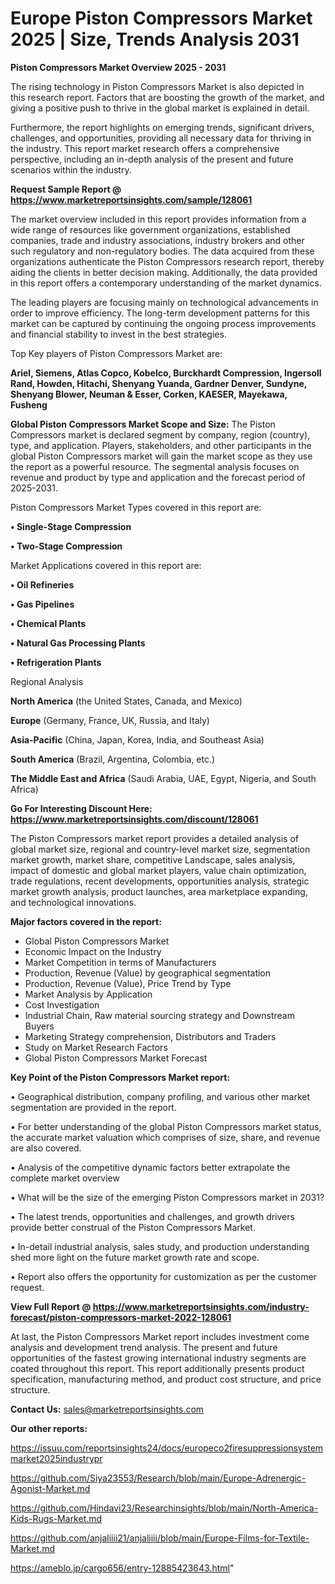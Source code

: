  # Europe Piston Compressors Market 2025 | Size, Trends Analysis 2031

<Strong> Piston Compressors Market Overview 2025 - 2031</strong>

The rising technology in Piston Compressors Market is also depicted in this research report. Factors that are boosting the growth of the market, and giving a positive push to thrive in the global market is explained in detail.

Furthermore, the report highlights on emerging trends, significant drivers, challenges, and opportunities, providing all necessary data for thriving in the industry. This report market research offers a comprehensive perspective, including an in-depth analysis of the present and future scenarios within the industry.

<strong>Request Sample Report @ <a href=https://www.marketreportsinsights.com/sample/128061>https://www.marketreportsinsights.com/sample/128061</a></strong>

The market overview included in this report provides information from a wide range of resources like government organizations, established companies, trade and industry associations, industry brokers and other such regulatory and non-regulatory bodies. The data acquired from these organizations authenticate the Piston Compressors research report, thereby aiding the clients in better decision making. Additionally, the data provided in this report offers a contemporary understanding of the market dynamics.

The leading players are focusing mainly on technological advancements in order to improve efficiency. The long-term development patterns for this market can be captured by continuing the ongoing process improvements and financial stability to invest in the best strategies.

Top Key players of Piston Compressors Market are:

<strong>Ariel, Siemens, Atlas Copco, Kobelco, Burckhardt Compression, Ingersoll Rand, Howden, Hitachi, Shenyang Yuanda, Gardner Denver, Sundyne, Shenyang Blower, Neuman & Esser, Corken, KAESER, Mayekawa, Fusheng</strong>

<strong><b>Global Piston Compressors Market Scope and Size:</b></strong>
The Piston Compressors market is declared segment by company, region (country), type, and application. Players, stakeholders, and other participants in the global Piston Compressors market will gain the market scope as they use the report as a powerful resource. The segmental analysis focuses on revenue and product by type and application and the forecast period of 2025-2031.

Piston Compressors Market Types covered in this report are:

<strong>• Single-Stage Compression

• Two-Stage Compression</strong>

Market Applications covered in this report are:

<strong>• Oil Refineries

• Gas Pipelines

• Chemical Plants

• Natural Gas Processing Plants

• Refrigeration Plants</strong> 

Regional Analysis

<strong>North America</strong> (the United States, Canada, and Mexico)

<strong>Europe</strong> (Germany, France, UK, Russia, and Italy)

<strong>Asia-Pacific</strong> (China, Japan, Korea, India, and Southeast Asia)

<strong>South America</strong> (Brazil, Argentina, Colombia, etc.)

<strong>The Middle East and Africa</strong> (Saudi Arabia, UAE, Egypt, Nigeria, and South Africa)

<strong>Go For Interesting Discount Here: <a href=https://www.marketreportsinsights.com/discount/128061>https://www.marketreportsinsights.com/discount/128061</a></strong>

The Piston Compressors market report provides a detailed analysis of global market size, regional and country-level market size, segmentation market growth, market share, competitive Landscape, sales analysis, impact of domestic and global market players, value chain optimization, trade regulations, recent developments, opportunities analysis, strategic market growth analysis, product launches, area marketplace expanding, and technological innovations.

<strong><b>Major factors covered in the report:</b></strong>
<ul>
  <li>Global Piston Compressors Market </li>
  <li>Economic Impact on the Industry</li>
  <li>Market Competition in terms of Manufacturers</li>
  <li>Production, Revenue (Value) by geographical segmentation</li>
  <li>Production, Revenue (Value), Price Trend by Type</li>
  <li>Market Analysis by Application</li>
  <li>Cost Investigation</li>
  <li>Industrial Chain, Raw material sourcing strategy and Downstream Buyers</li>
  <li>Marketing Strategy comprehension, Distributors and Traders</li>
  <li>Study on Market Research Factors</li>
  <li>Global Piston Compressors Market Forecast</li>
</ul>

<strong><b>Key Point of the Piston Compressors Market report:</b></strong>

• Geographical distribution, company profiling, and various other market segmentation are provided in the report.

• For better understanding of the global Piston Compressors market status, the accurate market valuation which comprises of size, share, and revenue are also covered.

• Analysis of the competitive dynamic factors better extrapolate the complete market overview

• What will be the size of the emerging Piston Compressors market in 2031?

• The latest trends, opportunities and challenges, and growth drivers provide better construal of the Piston Compressors Market.

• In-detail industrial analysis, sales study, and production understanding shed more light on the future market growth rate and scope.

• Report also offers the opportunity for customization as per the customer request.

<strong><b>View Full Report @ <a href=https://www.marketreportsinsights.com/industry-forecast/piston-compressors-market-2022-128061>https://www.marketreportsinsights.com/industry-forecast/piston-compressors-market-2022-128061</a></b></strong>


At last, the Piston Compressors Market report includes investment come analysis and development trend analysis. The present and future opportunities of the fastest growing international industry segments are coated throughout this report. This report additionally presents product specification, manufacturing method, and product cost structure, and price structure.

<strong>Contact Us:</strong>
sales@marketreportsinsights.com

<strong>Our other reports:</strong>

<a href=https://issuu.com/reportsinsights24/docs/europeco2firesuppressionsystemmarket2025industrypr>https://issuu.com/reportsinsights24/docs/europeco2firesuppressionsystemmarket2025industrypr</a>

<a href=https://github.com/Siya23553/Research/blob/main/Europe-Adrenergic-Agonist-Market.md>https://github.com/Siya23553/Research/blob/main/Europe-Adrenergic-Agonist-Market.md</a>

<a href=https://github.com/Hindavi23/Researchinsights/blob/main/North-America-Kids-Rugs-Market.md>https://github.com/Hindavi23/Researchinsights/blob/main/North-America-Kids-Rugs-Market.md</a>

<a href=https://github.com/anjaliiii21/anjaliiii/blob/main/Europe-Films-for-Textile-Market.md>https://github.com/anjaliiii21/anjaliiii/blob/main/Europe-Films-for-Textile-Market.md</a>

<a href=https://ameblo.jp/cargo656/entry-12885423643.html>https://ameblo.jp/cargo656/entry-12885423643.html</a>"
